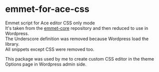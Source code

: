 # emmet-for-ace-css
Emmet script for Ace editor CSS only mode  
It's taken from the [emmet-core](https://github.com/cloud9ide/emmet-core) repository and then reduced to use in Wordpress.  
The Underscore definition was removed because Wordpress load the library.  
All snippets except CSS were removed too.

This package was used by me to create custom CSS editor in the theme Options page in Wordpress admin side.

